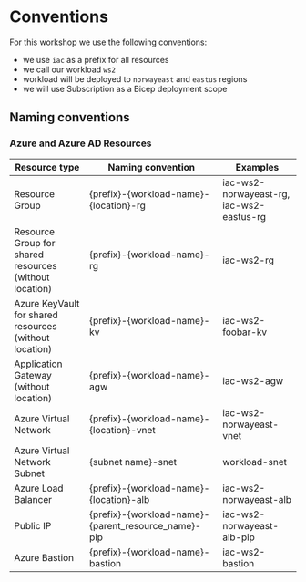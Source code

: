 # Conventions

For this workshop we use the following conventions:

* we use `iac` as a prefix for all resources
* we call our workload `ws2`
* workload will be deployed to `norwayeast` and `eastus` regions
* we will use Subscription as a Bicep deployment scope
 
## Naming conventions

### Azure and Azure AD Resources

| Resource type | Naming convention | Examples |
|--|--|--|
| Resource Group | {prefix}-{workload-name}-{location}-rg | iac-ws2-norwayeast-rg, iac-ws2-eastus-rg |
| Resource Group for shared resources (without location) | {prefix}-{workload-name}-rg | iac-ws2-rg |
| Azure KeyVault for shared resources (without location) | {prefix}-{workload-name}-kv | iac-ws2-foobar-kv |
| Application Gateway (without location) | {prefix}-{workload-name}-agw | iac-ws2-agw |
| Azure Virtual Network | {prefix}-{workload-name}-{location}-vnet | iac-ws2-norwayeast-vnet |
| Azure Virtual Network Subnet | {subnet name}-snet | workload-snet |
| Azure Load Balancer | {prefix}-{workload-name}-{location}-alb | iac-ws2-norwayeast-alb |
| Public IP | {prefix}-{workload-name}-{parent_resource_name}-pip | iac-ws2-norwayeast-alb-pip |
| Azure Bastion | {prefix}-{workload-name}-bastion | iac-ws2-bastion |


